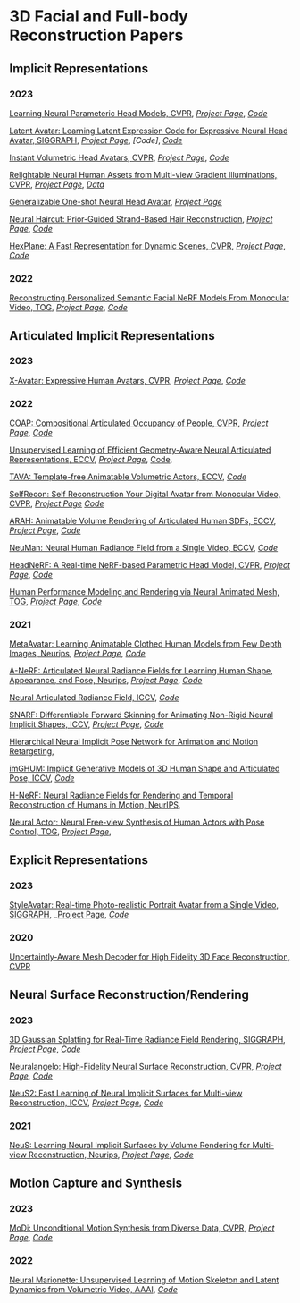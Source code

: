 # 3D Facial and Full-body Reconstruction Papers

## Implicit Representations
### 2023
[Learning Neural Parameteric Head Models, CVPR](https://openaccess.thecvf.com/content/CVPR2023/papers/Giebenhain_Learning_Neural_Parametric_Head_Models_CVPR_2023_paper.pdf), _[Project Page](https://simongiebenhain.github.io/NPHM/)_, _[Code](https://github.com/SimonGiebenhain/NPHM#learning-neural-parametric-head-models-nphm)_


[Latent Avatar: Learning Latent Expression Code for Expressive Neural Head Avatar, SIGGRAPH](https://arxiv.org/pdf/2305.01190.pdf), _[Project Page](https://www.liuyebin.com/latentavatar/)_, _[Code]_, _[Code](https://github.com/YuelangX/LatentAvatar)_


[Instant Volumetric Head Avatars, CVPR](https://openaccess.thecvf.com/content/CVPR2023/papers/Zielonka_Instant_Volumetric_Head_Avatars_CVPR_2023_paper.pdf), _[Project Page](https://zielon.github.io/insta/)_, _[Code](https://github.com/Zielon/INSTA)_



[Relightable Neural Human Assets from Multi-view Gradient Illuminations, CVPR](https://openaccess.thecvf.com/content/CVPR2023/papers/Zhou_Relightable_Neural_Human_Assets_From_Multi-View_Gradient_Illuminations_CVPR_2023_paper.pdf), _[Project Page](https://miaoing.github.io/RNHA/)_, _[Data](https://github.com/IHe-KaiI/RNHA_Dataset)_



[Generalizable One-shot Neural Head Avatar](https://arxiv.org/pdf/2306.08768.pdf), _[Project Page](https://research.nvidia.com/labs/lpr/one-shot-avatar/)_



[Neural Haircut: Prior-Guided Strand-Based Hair Reconstruction](https://arxiv.org/pdf/2306.05872.pdf), _[Project Page](https://samsunglabs.github.io/NeuralHaircut/)_, _[Code](https://github.com/SamsungLabs/NeuralHaircut)_


[HexPlane: A Fast Representation for Dynamic Scenes, CVPR](https://openaccess.thecvf.com/content/CVPR2023/papers/Cao_HexPlane_A_Fast_Representation_for_Dynamic_Scenes_CVPR_2023_paper.pdf), _[Project Page](https://caoang327.github.io/HexPlane/)_, _[Code](https://github.com/Caoang327/HexPlane)_



### 2022
[Reconstructing Personalized Semantic Facial NeRF Models From Monocular Video, TOG](https://arxiv.org/pdf/2210.06108.pdf), _[Project Page](https://ustc3dv.github.io/NeRFBlendShape/)_, _[Code](https://github.com/USTC3DV/NeRFBlendShape-code)_


## Articulated Implicit Representations
### 2023

[X-Avatar: Expressive Human Avatars, CVPR](https://openaccess.thecvf.com/content/CVPR2023/papers/Shen_X-Avatar_Expressive_Human_Avatars_CVPR_2023_paper.pdf), _[Project Page](https://skype-line.github.io/projects/X-Avatar/)_, _[Code](https://github.com/Skype-line/X-Avatar)_


### 2022
[COAP: Compositional Articulated Occupancy of People, CVPR](https://openaccess.thecvf.com/content/CVPR2022/papers/Mihajlovic_COAP_Compositional_Articulated_Occupancy_of_People_CVPR_2022_paper.pdf), _[Project Page](https://neuralbodies.github.io/COAP/)_, _[Code](https://github.com/markomih/COAP)_



[Unsupervised Learning of Efficient Geometry-Aware Neural Articulated Representations, ECCV](https://arxiv.org/pdf/2204.08839.pdf), _[Project Page](https://nogu-atsu.github.io/ENARF-GAN/)_, [Code](https://github.com/nogu-atsu/ENARF-GAN), 



[TAVA: Template-free Animatable Volumetric Actors, ECCV](https://arxiv.org/pdf/2206.08929.pdf), _[Code](https://github.com/facebookresearch/tava)_



[SelfRecon: Self Reconstruction Your Digital Avatar from Monocular Video, CVPR](https://openaccess.thecvf.com/content/CVPR2022/papers/Jiang_SelfRecon_Self_Reconstruction_Your_Digital_Avatar_From_Monocular_Video_CVPR_2022_paper.pdf), _[Project Page](https://jby1993.github.io/SelfRecon/)_ _[Code](https://github.com/jby1993/SelfReconCode)_


[ARAH: Animatable Volume Rendering of Articulated Human SDFs, ECCV](https://arxiv.org/pdf/2210.10036.pdf), _[Project Page](https://neuralbodies.github.io/arah/)_, _[Code](https://github.com/taconite/arah-release)_


[NeuMan: Neural Human Radiance Field from a Single Video, ECCV](https://arxiv.org/pdf/2203.12575.pdf?trk=public_post_comment-text), _[Code](https://github.com/apple/ml-neuman)_




[HeadNeRF: A Real-time NeRF-based Parametric Head Model, CVPR](https://openaccess.thecvf.com/content/CVPR2022/papers/Hong_HeadNeRF_A_Real-Time_NeRF-Based_Parametric_Head_Model_CVPR_2022_paper.pdf), _[Project Page](https://hy1995.top/HeadNeRF-Project/)_, _[Code](https://github.com/CrisHY1995/headnerf)_


[Human Performance Modeling and Rendering via Neural Animated Mesh, TOG](https://arxiv.org/pdf/2209.08468.pdf), _[Project Page](https://zhaofuq.github.io/NeuralAM/)_, _[Code](https://github.com/zhaofuq/Instant-NSR)_



### 2021
[MetaAvatar: Learning Animatable Clothed Human Models from Few Depth Images, Neurips](https://proceedings.neurips.cc/paper/2021/file/1680829293f2a8541efa2647a0290f88-Paper.pdf), _[Project Page](https://neuralbodies.github.io/metavatar/)_, _[Code](https://github.com/taconite/MetaAvatar-release)_



[A-NeRF: Articulated Neural Radiance Fields for Learning Human Shape, Appearance, and Pose, Neurips](https://arxiv.org/pdf/2102.06199.pdf), _[Project Page](https://lemonatsu.github.io/anerf/)_, _[Code](https://github.com/LemonATsu/A-NeRF)_


[Neural Articulated Radiance Field, ICCV](https://arxiv.org/pdf/2104.03110.pdf), _[Code](https://github.com/nogu-atsu/NARF)_


[SNARF: Differentiable Forward Skinning for Animating Non-Rigid Neural Implicit Shapes, ICCV](https://openaccess.thecvf.com/content/ICCV2021/papers/Chen_SNARF_Differentiable_Forward_Skinning_for_Animating_Non-Rigid_Neural_Implicit_Shapes_ICCV_2021_paper.pdf), _[Project Page](https://xuchen-ethz.github.io/snarf/)_, _[Code](https://github.com/xuchen-ethz/snarf)_




[Hierarchical Neural Implicit Pose Network for Animation and Motion Retargeting](https://arxiv.org/pdf/2112.00958.pdf), 



[imGHUM: Implicit Generative Models of 3D Human Shape and Articulated Pose, ICCV](https://openaccess.thecvf.com/content/ICCV2021/papers/Alldieck_imGHUM_Implicit_Generative_Models_of_3D_Human_Shape_and_Articulated_ICCV_2021_paper.pdf), _[Code](https://github.com/google-research/google-research/tree/master/imghum)_


[H-NeRF: Neural Radiance Fields for Rendering and Temporal Reconstruction of Humans in Motion, NeurIPS](https://proceedings.neurips.cc/paper_files/paper/2021/file/7d62a275027741d98073d42b8f735c68-Paper.pdf),


[Neural Actor: Neural Free-view Synthesis of Human Actors with Pose Control, TOG](https://dl.acm.org/doi/pdf/10.1145/3478513.3480528), _[Project Page](https://vcai.mpi-inf.mpg.de/projects/NeuralActor/)_, 

## Explicit Representations
### 2023
[StyleAvatar: Real-time Photo-realistic Portrait Avatar from a Single Video, SIGGRAPH](https://arxiv.org/pdf/2305.00942.pdf), _[Project Page](https://www.liuyebin.com/styleavatar/styleavatar.html), _[Code](https://github.com/LizhenWangT/StyleAvatar)_
### 2020
[Uncertaintly-Aware Mesh Decoder for High Fidelity 3D Face Reconstruction, CVPR](https://openaccess.thecvf.com/content_CVPR_2020/papers/Lee_Uncertainty-Aware_Mesh_Decoder_for_High_Fidelity_3D_Face_Reconstruction_CVPR_2020_paper.pdf)

## Neural Surface Reconstruction/Rendering
### 2023
[3D Gaussian Splatting for Real-Time Radiance Field Rendering, SIGGRAPH](https://repo-sam.inria.fr/fungraph/3d-gaussian-splatting/3d_gaussian_splatting_high.pdf), _[Project Page](https://repo-sam.inria.fr/fungraph/3d-gaussian-splatting/)_, _[Code](https://github.com/graphdeco-inria/gaussian-splatting)_


[Neuralangelo: High-Fidelity Neural Surface Reconstruction, CVPR](https://openaccess.thecvf.com/content/CVPR2023/papers/Li_Neuralangelo_High-Fidelity_Neural_Surface_Reconstruction_CVPR_2023_paper.pdf), _[Project Page](https://research.nvidia.com/labs/dir/neuralangelo/)_, _[Code](https://github.com/nvlabs/neuralangelo)_


[NeuS2: Fast Learning of Neural Implicit Surfaces for Multi-view Reconstruction, ICCV](https://arxiv.org/pdf/2212.05231.pdf), _[Project Page](https://vcai.mpi-inf.mpg.de/projects/NeuS2/)_, _[Code](https://github.com/19reborn/NeuS2)_

### 2021
[NeuS: Learning Neural Implicit Surfaces by Volume Rendering for Multi-view Reconstruction, Neurips](https://arxiv.org/pdf/2106.10689.pdf), _[Project Page](https://lingjie0206.github.io/papers/NeuS/)_, _[Code](https://github.com/Totoro97/NeuS)_








## Motion Capture and Synthesis
### 2023
[MoDi: Unconditional Motion Synthesis from Diverse Data, CVPR](https://openaccess.thecvf.com/content/CVPR2023/papers/Raab_MoDi_Unconditional_Motion_Synthesis_From_Diverse_Data_CVPR_2023_paper.pdf), _[Project Page](https://sigal-raab.github.io/MoDi)_, _[Code](https://github.com/sigal-raab/MoDi)_


### 2022
[Neural Marionette: Unsupervised Learning of Motion Skeleton and Latent Dynamics from Volumetric Video, AAAI](https://arxiv.org/pdf/2202.08418v1.pdf), _[Code](https://github.com/jinseokbae/neural_marionette)_









